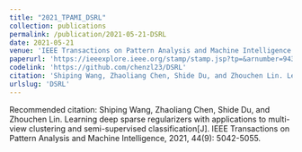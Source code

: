 ```yaml
---
title: "2021_TPAMI_DSRL"
collection: publications
permalink: /publication/2021-05-21-DSRL
date: 2021-05-21
venue: 'IEEE Transactions on Pattern Analysis and Machine Intelligence'
paperurl: 'https://ieeexplore.ieee.org/stamp/stamp.jsp?tp=&arnumber=9439159'
codelink: 'https://github.com/chenzl23/DSRL'
citation: 'Shiping Wang, Zhaoliang Chen, Shide Du, and Zhouchen Lin. Learning deep sparse regularizers with applications to multi-view clustering and semi-supervised classification[J]. IEEE Transactions on Pattern Analysis and Machine Intelligence, 2021, 44(9): 5042-5055.'
urlslug: 'DSRL'
---
```

Recommended citation: Shiping Wang, Zhaoliang Chen, Shide Du, and Zhouchen Lin. Learning deep sparse regularizers with applications to multi-view clustering and semi-supervised classification[J]. IEEE Transactions on Pattern Analysis and Machine Intelligence, 2021, 44(9): 5042-5055.